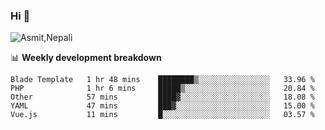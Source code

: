 ### Hi 👋

![Asmit,Nepali](https://media.giphy.com/media/L8K62iTDkzGX6/giphy.gif)
<!--
**asmit99nepali/asmit99nepali** is a ✨ _special_ ✨ repository because its `README.md` (this file) appears on your GitHub profile.

Here are some ideas to get you started:

- 🔭 I’m currently working on ...
- 🌱 I’m currently learning ...
- 👯 I’m looking to collaborate on ...
- 🤔 I’m looking for help with ...
- 💬 Ask me about ...
- 📫 How to reach me: ...
- 😄 Pronouns: ...
- ⚡ Fun fact: ...
-->


📊 **Weekly development breakdown**
<!--START_SECTION:waka-->
```text
Blade Template   1 hr 48 mins    ████████▒░░░░░░░░░░░░░░░░   33.96 % 
PHP              1 hr 6 mins     █████▒░░░░░░░░░░░░░░░░░░░   20.84 % 
Other            57 mins         ████▓░░░░░░░░░░░░░░░░░░░░   18.08 % 
YAML             47 mins         ███▓░░░░░░░░░░░░░░░░░░░░░   15.00 % 
Vue.js           11 mins         █░░░░░░░░░░░░░░░░░░░░░░░░   03.57 % 
```
<!--END_SECTION:waka-->

